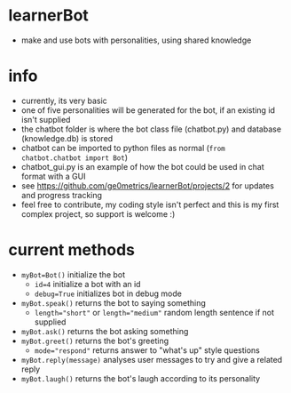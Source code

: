 # learnerBot
- make and use bots with personalities, using shared knowledge

# info
- currently, its very basic
- one of five personalities will be generated for the bot, if an existing id isn't supplied
- the chatbot folder is where the bot class file (chatbot.py) and database (knowledge.db) is stored
- chatbot can be imported to python files as normal (`from chatbot.chatbot import Bot`)
- chatbot_gui.py is an example of how the bot could be used in chat format with a GUI
- see https://github.com/ge0metrics/learnerBot/projects/2 for updates and progress tracking
- feel free to contribute, my coding style isn't perfect and this is my first complex project, so support is welcome :)

# current methods
- `myBot=Bot()` initialize the bot
  - `id=4` initialize a bot with an id
  - `debug=True` initializes bot in debug mode
- `myBot.speak()` returns the bot to saying something
  - `length="short"` or `length="medium"` random length sentence if not supplied
- `myBot.ask()` returns the bot asking something
- `myBot.greet()` returns the bot's greeting
  - `mode="respond"` returns answer to "what's up" style questions
- `myBot.reply(message)` analyses user messages to try and give a related reply
- `myBot.laugh()` returns the bot's laugh according to its personality
